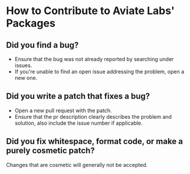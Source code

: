 # How to Contribute to Aviate Labs' Packages

## Did you find a bug?

- Ensure that the bug was not already reported by searching under issues.
- If you're unable to find an open issue addressing the problem, open a new one.

## Did you write a patch that fixes a bug?

- Open a new pull request with the patch.
- Ensure that the pr description clearly describes the problem and solution, also include the issue number if applicable.

## Did you fix whitespace, format code, or make a purely cosmetic patch?

Changes that are cosmetic will generally not be accepted.
